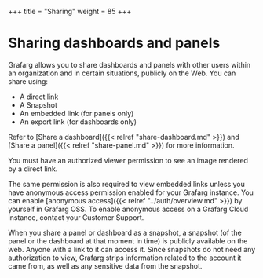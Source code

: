 +++
title = "Sharing"
weight = 85
+++

# Sharing dashboards and panels

Grafarg allows you to share dashboards and panels with other users within an organization and in certain situations, publicly on the Web. You can share using:
- A direct link
- A Snapshot
- An embedded link (for panels only)
- An export link (for dashboards only)

Refer to [Share a dashboard]({{< relref "share-dashboard.md" >}}) and [Share a panel]({{< relref "share-panel.md" >}}) for more information.

You must have an authorized viewer permission to see an image rendered by a direct link.

The same permission is also required to view embedded links unless you have anonymous access permission enabled for your Grafarg instance. You can enable [anonymous access]({{< relref "../auth/overview.md" >}}) by yourself in Grafarg OSS. To enable anonymous access on a Grafarg Cloud instance, contact your Customer Support.

When you share a panel or dashboard as a snapshot, a snapshot (of the panel or the dashboard at that moment in time) is publicly available on the web. Anyone with a link to it can access it. Since snapshots do not need any authorization to view, Grafarg strips information related to the account it came from, as well as any sensitive data from the snapshot.
